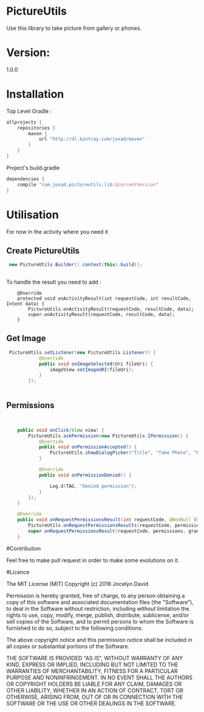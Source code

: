 # PictureUtils
Use this library to take picture from gallery or phones.

# Version:
1.0.0


# Installation

Top Level Gradle :
```groovy
allprojects {
    repositories {
        maven {
            url "http://dl.bintray.com/joxad/maven"
        }
    }
}
```

Project's build.gradle

```groovy
dependencies {
    compile "com.joxad.pictureutils.lib:$currentVersion"
}
```

# Utilisation

For now in the activity where you need it 

## Create PictureUtils
 
```groovy
 new PictureUtils.Builder().context(this).build();
     
 ```

To handle the result you need to add :
```
    @Override
    protected void onActivityResult(int requestCode, int resultCode, Intent data) {
        PictureUtils.onActivityResult(requestCode, resultCode, data);
        super.onActivityResult(requestCode, resultCode, data);
    }
```

## Get Image
 
  
```java
 PictureUtils.setListener(new PictureUtils.Listener() {
            @Override
            public void onImageSelected(Uri fileUri) {
                imageView.setImageURI(fileUri);
            }
        });
           
```

## Permissions
```java


    public void onClick(View view) {
        PictureUtils.askPermission(new PictureUtils.IPermission() {
            @Override
            public void onPermissionAccepted() {
                PictureUtils.showDialogPicker("Title", "Take Photo", "From Gallery", "Cancel");
            }

            @Override
            public void onPermissionDenied() {

                Log.d(TAG, "Denied permission");
            }
        });
    }

    @Override
    public void onRequestPermissionsResult(int requestCode, @NonNull String[] permissions, @NonNull int[] grantResults) {
        PictureUtils.onRequestPermissionsResults(requestCode, permissions, grantResults);
        super.onRequestPermissionsResult(requestCode, permissions, grantResults);
    }

```


#Contribution 

Feel free to make pull request in order to make some evolutions on it.


#Licence

The MIT License (MIT)
Copyright (c) 2016 Jocelyn David

Permission is hereby granted, free of charge, to any person obtaining a copy of this software and associated documentation files (the "Software"), to deal in the Software without restriction, including without limitation the rights to use, copy, modify, merge, publish, distribute, sublicense, and/or sell copies of the Software, and to permit persons to whom the Software is furnished to do so, subject to the following conditions:

The above copyright notice and this permission notice shall be included in all copies or substantial portions of the Software.

THE SOFTWARE IS PROVIDED "AS IS", WITHOUT WARRANTY OF ANY KIND, EXPRESS OR IMPLIED, INCLUDING BUT NOT LIMITED TO THE WARRANTIES OF MERCHANTABILITY, FITNESS FOR A PARTICULAR PURPOSE AND NONINFRINGEMENT. IN NO EVENT SHALL THE AUTHORS OR COPYRIGHT HOLDERS BE LIABLE FOR ANY CLAIM, DAMAGES OR OTHER LIABILITY, WHETHER IN AN ACTION OF CONTRACT, TORT OR OTHERWISE, ARISING FROM, OUT OF OR IN CONNECTION WITH THE SOFTWARE OR THE USE OR OTHER DEALINGS IN THE SOFTWARE.
